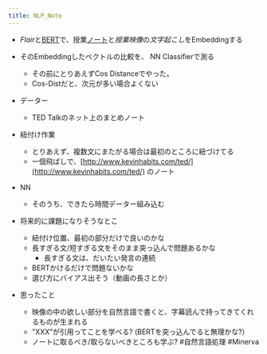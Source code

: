 ```yaml
---
title: NLP_Note
---
```


* *Flair*と[BERT](BERT.md)で、授業[ノート](%E3%83%8E%E3%83%BC%E3%83%88.md)と*授業映像*の*文字起こし*をEmbeddingする

* そのEmbeddingしたベクトルの比較を、 NN Classifierで測る
  
  * その前にとりあえずCos Distanceでやった。
  * Cos-Distだと、次元が多い場合よくない
* データー
  
  * TED Talkのネット上のまとめノート
* 紐付け作業
  
  * とりあえず、複数文にまたがる場合は最初のところに紐づけてる
  * 一個飛ばしで、[http://www.kevinhabits.com/ted/](http://www.kevinhabits.com/ted/) のノート
* NN
  
  * そのうち、できたら時間データー組み込む
* 将来的に課題になりそうなとこ
  
  * 紐付け位置、最初の部分だけで良いのかな
  * 長すぎる文/短すぎる文をそのまま突っ込んで問題あるかな
    * 長すぎる文は、だいたい発言の連続
  * BERTかけるだけで問題ないかな
  * 選び方にバイアス出そう（動画の長さとか）
* 思ったこと
  
  * 映像の中の欲しい部分を自然言語で書くと、字幕読んで持ってきてくれるものが生まれる
  * "XXX"が引用ってことを学べる? (BERTを突っ込んでると無理かな?）
  * ノートに取るべき/取らないべきところも学ぶ?
    \#自然言語処理
    \#Minerva
